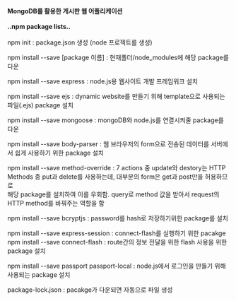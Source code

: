 <b>MongoDB를 활용한 게시판 웹 어플리케이션</b>
<br><br>
<b>..npm package lists..</b>
<br><br>
npm init : package.json 생성 (node 프로젝트를 생성)<br>

npm install --save [package 이름] : 현재폴더/node_modules에 해당 package를 다운<br>

npm install --save express : node.js용 웹사이트 개발 프레임워크 설치<br>

npm install --save ejs : dynamic website를 만들기 위해 template으로 사용되는 파일(.ejs) package 설치<br>

npm install --save mongoose : mongoDB와 node.js를 연결시켜줄 package를 다운<br>

npm install --save body-parser : 웹 브라우저의 form으로 전송된 데이터를 서버에서 쉽게 사용하기 위한 package 설치<br>

npm install --save method-override : 7 actions 중 update와 destory는 HTTP Methods 중 put과 delete를 사용하는데, 대부분의 form은 get과 post만을 허용하므로<br>
해당 package를 설치하여 이를 우회함. query로 method 값을 받아서 request의 HTTP method를 바꿔주는 역할을 함<br>

npm install --save bcryptjs : password를 hash로 저장하기위한 package를 설치<br>

npm install --save express-session : connect-flash를 실행하기 위한 pacakge<br>
npm install --save connect-flash : route간의 정보 전달을 위한 flash 사용을 위한 package 설치<br>

npm install --save passport passport-local : node.js에서 로그인을 만들기 위해 사용되는 package 설치<br>

package-lock.json : pacakge가 다운되면 자동으로 파일 생성<br>
